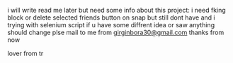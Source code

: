 i will write read me later but need some info about this project:
i need fking block or delete selected friends button on snap but still dont have and i trying with selenium script 
if u have some diffrent idea or saw anything should change plse mail to me from girginbora30@gmail.com thanks from now



lover from tr
